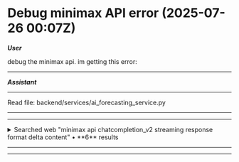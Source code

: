 <!-- Generated by SpecStory -->

# Debug minimax API error (2025-07-26 00:07Z)

_**User**_

debug the minimax api. im getting this error:



---

_**Assistant**_



---

Read file: backend/services/ai_forecasting_service.py

---



---

<details>
            <summary>Searched web "minimax api chatcompletion_v2 streaming response format delta content" • **6** results</summary>
        
| Title | URL |
|-------|-----|
| Chat Completions - Perplexity | https://docs.perplexity.ai/api-reference/chat-completions-post |
| A Guide to Streaming Responses — Cohere | https://docs.cohere.com/v2/docs/streaming |
| Streaming with Web Search Tool has missing chunks - API / Bugs - OpenAI Developer Community | https://community.openai.com/t/streaming-with-web-search-tool-has-missing-chunks/1316611#post_1 |
| Create Chat Completion \| DeepSeek API Docs | https://api-docs.deepseek.com/api/create-chat-completion |
| Chat Completions API Schema - Deep Java Library | https://docs.djl.ai/docs/serving/serving/docs/lmi/user_guides/chat_input_output_schema.html |
| MiniMax Chat :: Spring AI Reference | https://docs.spring.io/spring-ai/reference/api/chat/minimax-chat.html |

</details>

---



---

